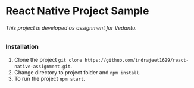# React Native Project Sample
###### This project is developed as assignment  for Vedantu.
### Installation
1. Clone the project `git clone https://github.com/indrajeet1629/react-native-assignment.git`.
2. Change directory to project folder and `npm install`.
3. To run the project `npm start`.
